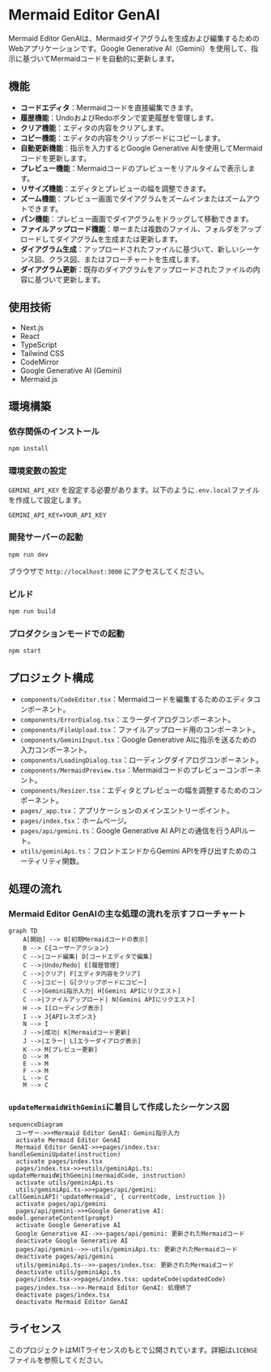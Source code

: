 # Mermaid Editor GenAI

Mermaid Editor GenAIは、Mermaidダイアグラムを生成および編集するためのWebアプリケーションです。Google Generative AI（Gemini）を使用して、指示に基づいてMermaidコードを自動的に更新します。

## 機能

- **コードエディタ**：Mermaidコードを直接編集できます。
- **履歴機能**：UndoおよびRedoボタンで変更履歴を管理します。
- **クリア機能**：エディタの内容をクリアします。
- **コピー機能**：エディタの内容をクリップボードにコピーします。
- **自動更新機能**：指示を入力するとGoogle Generative AIを使用してMermaidコードを更新します。
- **プレビュー機能**：Mermaidコードのプレビューをリアルタイムで表示します。
- **リサイズ機能**：エディタとプレビューの幅を調整できます。
- **ズーム機能**：プレビュー画面でダイアグラムをズームインまたはズームアウトできます。
- **パン機能**：プレビュー画面でダイアグラムをドラッグして移動できます。
- **ファイルアップロード機能**：単一または複数のファイル、フォルダをアップロードしてダイアグラムを生成または更新します。
- **ダイアグラム生成**：アップロードされたファイルに基づいて、新しいシーケンス図、クラス図、またはフローチャートを生成します。
- **ダイアグラム更新**：既存のダイアグラムをアップロードされたファイルの内容に基づいて更新します。

## 使用技術

- Next.js
- React
- TypeScript
- Tailwind CSS
- CodeMirror
- Google Generative AI (Gemini)
- Mermaid.js

## 環境構築

### 依存関係のインストール

```bash
npm install
```

### 環境変数の設定

`GEMINI_API_KEY` を設定する必要があります。以下のように`.env.local`ファイルを作成して設定します。

```plaintext
GEMINI_API_KEY=YOUR_API_KEY
```

### 開発サーバーの起動

```bash
npm run dev
```

ブラウザで `http://localhost:3000` にアクセスしてください。

### ビルド

```bash
npm run build
```

### プロダクションモードでの起動

```bash
npm start
```

## プロジェクト構成

- `components/CodeEditor.tsx`：Mermaidコードを編集するためのエディタコンポーネント。
- `components/ErrorDialog.tsx`：エラーダイアログコンポーネント。
- `components/FileUpload.tsx`：ファイルアップロード用のコンポーネント。
- `components/GeminiInput.tsx`：Google Generative AIに指示を送るための入力コンポーネント。
- `components/LoadingDialog.tsx`：ローディングダイアログコンポーネント。
- `components/MermaidPreview.tsx`：Mermaidコードのプレビューコンポーネント。
- `components/Resizer.tsx`：エディタとプレビューの幅を調整するためのコンポーネント。
- `pages/_app.tsx`：アプリケーションのメインエントリーポイント。
- `pages/index.tsx`：ホームページ。
- `pages/api/gemini.ts`：Google Generative AI APIとの通信を行うAPIルート。
- `utils/geminiApi.ts`：フロントエンドからGemini APIを呼び出すためのユーティリティ関数。

## 処理の流れ

### Mermaid Editor GenAIの主な処理の流れを示すフローチャート

```mermaid
graph TD
    A[開始] --> B[初期Mermaidコードの表示]
    B --> C{ユーザーアクション}
    C -->|コード編集| D[コードエディタで編集]
    C -->|Undo/Redo| E[履歴管理]
    C -->|クリア| F[エディタ内容をクリア]
    C -->|コピー| G[クリップボードにコピー]
    C -->|Gemini指示入力| H[Gemini APIにリクエスト]
    C -->|ファイルアップロード| N[Gemini APIにリクエスト]
    H --> I[ローディング表示]
    I --> J{APIレスポンス}
    N --> I
    J -->|成功| K[Mermaidコード更新]
    J -->|エラー| L[エラーダイアログ表示]
    K --> M[プレビュー更新]
    D --> M
    E --> M
    F --> M
    L --> C
    M --> C
```

### `updateMermaidWithGemini`に着目して作成したシーケンス図

```mermaid
sequenceDiagram
  ユーザー->>+Mermaid Editor GenAI: Gemini指示入力
  activate Mermaid Editor GenAI
  Mermaid Editor GenAI->>+pages/index.tsx: handleGeminiUpdate(instruction)
  activate pages/index.tsx
  pages/index.tsx->>+utils/geminiApi.ts: updateMermaidWithGemini(mermaidCode, instruction)
  activate utils/geminiApi.ts
  utils/geminiApi.ts->>+pages/api/gemini: callGeminiAPI('updateMermaid', { currentCode, instruction })
  activate pages/api/gemini
  pages/api/gemini->>+Google Generative AI: model.generateContent(prompt)
  activate Google Generative AI
  Google Generative AI-->>-pages/api/gemini: 更新されたMermaidコード
  deactivate Google Generative AI
  pages/api/gemini-->>-utils/geminiApi.ts: 更新されたMermaidコード
  deactivate pages/api/gemini
  utils/geminiApi.ts-->>-pages/index.tsx: 更新されたMermaidコード
  deactivate utils/geminiApi.ts
  pages/index.tsx->>pages/index.tsx: updateCode(updatedCode)
  pages/index.tsx-->>-Mermaid Editor GenAI: 処理終了
  deactivate pages/index.tsx
  deactivate Mermaid Editor GenAI
```

## ライセンス

このプロジェクトはMITライセンスのもとで公開されています。詳細は`LICENSE`ファイルを参照してください。
